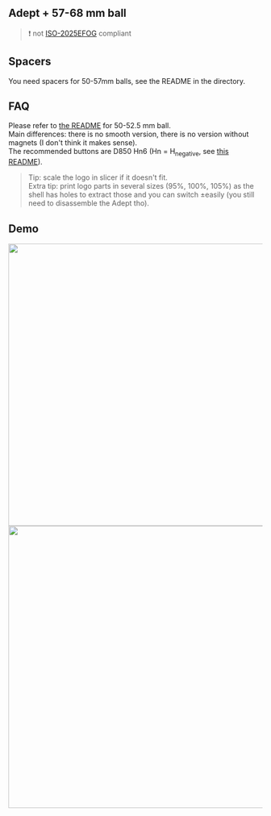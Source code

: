 ## Adept + 57-68 mm ball

> ❗️ not [ISO-2025EFOG](https://github.com/efogdev/ISO-2025EFOG) compliant

## Spacers

You need spacers for 50-57mm balls, see the README in the directory.

## FAQ

Please refer to [the README](https://github.com/adept-anyball/mod/blob/master/50-52.5mm%20ball/README.md) for 50-52.5 mm ball. \
Main differences: there is no smooth version, there is no version without magnets (I don't think it makes sense). \
The recommended buttons are D850 Hn6 (Hn = H<sub>negative</sub>, see [this README](https://github.com/adept-anyball/mod/blob/master/50-52.5mm%20ball/rev%202/raised-buttons/README.md)). 
> Tip: scale the logo in slicer if it doesn't fit. \
> Extra tip: print logo parts in several sizes (95%, 100%, 105%) as the shell has holes to extract those and you can switch ±easily (you still need to disassemble the Adept tho).

## Demo

<img src='https://github.com/user-attachments/assets/b444aa28-2a66-43e9-b1cf-f955b70abfa2' width='560' />

<img src='https://github.com/user-attachments/assets/d7124311-7824-40b8-a84d-1dad34a7c99c' width='560' />


